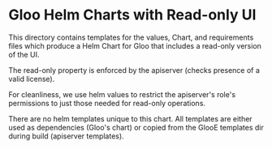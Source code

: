 # Gloo Helm Charts with Read-only UI

This directory contains templates for the values, Chart, and requirements files
which produce a Helm Chart for Gloo that includes a read-only version of the UI.

The read-only property is enforced by the apiserver (checks presence of a valid license).

For cleanliness, we use helm values to restrict the apiserver's role's permissions to
just those needed for read-only operations.

There are no helm templates unique to this chart. All templates are either used as
dependencies (Gloo's chart) or copied from the GlooE templates dir during build (apiserver templates).
